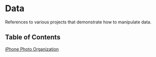 # Data

References to various projects that demonstrate how to manipulate data.

## Table of Contents

[iPhone Photo Organization](https://github.com/TallDave67/iphone_photo_organization)
